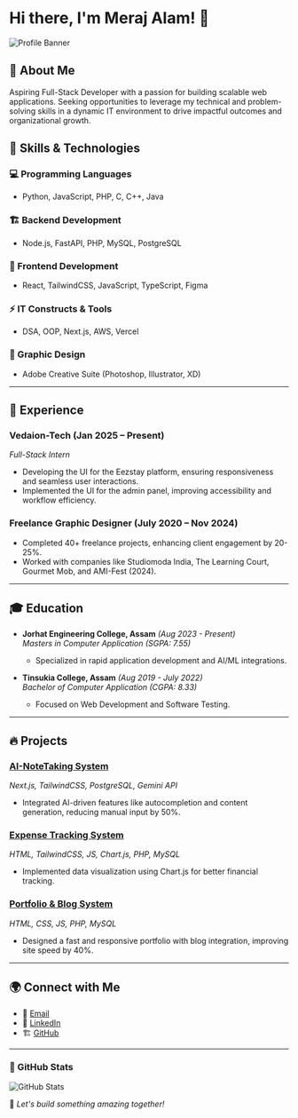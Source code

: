 # Hi there, I'm Meraj Alam! 👋

![Profile Banner](https://github.com/marvickps/marvickps/blob/main/banner.png)  

## 🚀 About Me
Aspiring Full-Stack Developer with a passion for building scalable web applications. Seeking opportunities to leverage my technical and problem-solving skills in a dynamic IT environment to drive impactful outcomes and organizational growth.

## 🔧 Skills & Technologies

### 💻 Programming Languages
- Python, JavaScript, PHP, C, C++, Java

### 🏗 Backend Development
- Node.js, FastAPI, PHP, MySQL, PostgreSQL

### 🎨 Frontend Development
- React, TailwindCSS, JavaScript, TypeScript, Figma

### ⚡ IT Constructs & Tools
- DSA, OOP, Next.js, AWS, Vercel

### 🎨 Graphic Design
- Adobe Creative Suite (Photoshop, Illustrator, XD)

---

## 💼 Experience

### **Vedaion-Tech (Jan 2025 – Present)**  
*Full-Stack Intern*  
- Developing the UI for the Eezstay platform, ensuring responsiveness and seamless user interactions.
- Implemented the UI for the admin panel, improving accessibility and workflow efficiency.

### **Freelance Graphic Designer (July 2020 – Nov 2024)**  
- Completed 40+ freelance projects, enhancing client engagement by 20-25%.
- Worked with companies like Studiomoda India, The Learning Court, Gourmet Mob, and AMI-Fest (2024).

---

## 🎓 Education

- **Jorhat Engineering College, Assam** *(Aug 2023 - Present)*  
  *Masters in Computer Application (SGPA: 7.55)*
  - Specialized in rapid application development and AI/ML integrations.

- **Tinsukia College, Assam** *(Aug 2019 - July 2022)*  
  *Bachelor of Computer Application (CGPA: 8.33)*
  - Focused on Web Development and Software Testing.

---

## 🔥 Projects

### [AI-NoteTaking System](https://github.com/marvickps/AI-NoteTaking-System)
*Next.js, TailwindCSS, PostgreSQL, Gemini API*  
- Integrated AI-driven features like autocompletion and content generation, reducing manual input by 50%.

### [Expense Tracking System](https://github.com/marvickps/Expense-Tracking-System)
*HTML, TailwindCSS, JS, Chart.js, PHP, MySQL*  
- Implemented data visualization using Chart.js for better financial tracking.

### [Portfolio & Blog System](https://github.com/marvickps/Portfolio-Blog-System)
*HTML, CSS, JS, PHP, MySQL*  
- Designed a fast and responsive portfolio with blog integration, improving site speed by 40%.

---

## 🌍 Connect with Me
- 📩 [Email](mailto:alamm1940@gmail.com)
- 🔗 [LinkedIn](https://www.linkedin.com/in/merajalam2001/)
- 🏗 [GitHub](https://github.com/marvickps)

---

### 📌 GitHub Stats
![GitHub Stats](https://github-readme-stats.vercel.app/api?username=marvickps&show_icons=true&theme=radical)

🚀 *Let's build something amazing together!*

